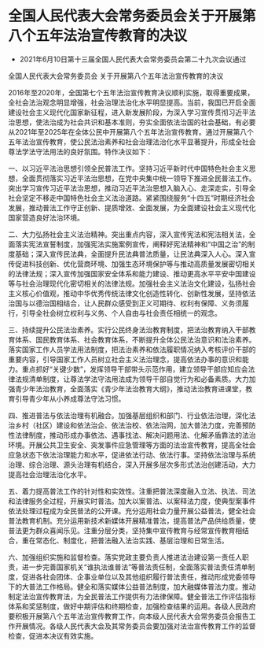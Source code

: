 # 全国人民代表大会常务委员会关于开展第八个五年法治宣传教育的决议

- 2021年6月10日第十三届全国人民代表大会常务委员会第二十九次会议通过

<!-- INFO END -->

全国人民代表大会常务委员会 关于开展第八个五年法治宣传教育的决议

2016年至2020年，全国第七个五年法治宣传教育决议顺利实施，取得重要成果，全社会法治观念明显增强，社会治理法治化水平明显提高。当前，我国已开启全面建设社会主义现代化国家新征程，进入新发展阶段，为深入学习宣传贯彻习近平法治思想，使法治成为社会共识和基本准则，夯实全面依法治国的社会基础，有必要从2021年至2025年在全体公民中开展第八个五年法治宣传教育。通过开展第八个五年法治宣传教育，使公民法治素养和社会治理法治化水平显著提升，形成全社会尊法学法守法用法的良好氛围。特作决议如下：

一、以习近平法治思想引领全民普法工作。坚持习近平新时代中国特色社会主义思想，全面贯彻落实习近平法治思想，在党中央集中统一领导下推进全民普法工作。突出学习宣传习近平法治思想，推动习近平法治思想入脑入心、走深走实，引导全社会坚定不移走中国特色社会主义法治道路。紧紧围绕服务“十四五”时期经济社会发展，推动普法工作守正创新、提质增效、全面发展，为全面建设社会主义现代化国家营造良好法治环境。

二、大力弘扬社会主义法治精神。突出重点内容，深入宣传宪法和宪法相关法，全面落实宪法宣誓制度，加强宪法实施案例宣传，阐释好宪法精神和“中国之治”的制度基础；深入宣传民法典，全面提升民法典普法质量，让民法典深入人心。深入宣传促进科技创新、优化营商环境、加强生态环境保护等与推动高质量发展密切相关的法律法规；深入宣传加强国家安全体系和能力建设、推动更高水平平安中国建设等与社会治理现代化密切相关的法律法规。加强社会主义法治文化建设，弘扬社会主义核心价值观，推动中华优秀传统法律文化创造性转化、创新性发展，坚持依法治国与以德治国相结合，让人民群众感受到正义可期待、权利有保障、义务须履行，引导全社会树立权利与义务、个人自由与社会责任相统一的观念。

三、持续提升公民法治素养。实行公民终身法治教育制度，把法治教育纳入干部教育体系、国民教育体系、社会教育体系，不断提升全体公民法治意识和法治素养。落实国家工作人员学法用法制度，把法治素养和依法履职情况纳入考核评价干部的重要内容，引导国家工作人员树立社会主义法治理念，提高依法办事的意识和能力。重点抓好“关键少数”，发挥领导干部带头示范作用，建立领导干部应知应会法律法规清单制度，让尊法学法守法用法成为领导干部自觉行为和必备素质。大力加强青少年法治教育，全面落实《青少年法治教育大纲》，推动法治教育进课堂，教育引导青少年从小养成尊法守法习惯。

四、推进普法与依法治理有机融合。加强基层组织和部门、行业依法治理，深化法治乡村（社区）建设和依法治企、依法治校、依法治网，加大普法力度，完善预防性法律制度，推动形成办事依法、遇事找法、解决问题用法、化解矛盾靠法的法治环境。开展公共卫生安全、突发事件应急管理等方面的法治宣传教育，提高全社会应急状态下依法治理能力和水平，促进依法行动、依法行事。坚持依法治理与系统治理、综合治理、源头治理有机结合，深入开展多层次多形式法治创建活动，大力提高社会治理法治化水平。

五、着力提高普法工作的针对性和实效性。注重把普法深度融入立法、执法、司法和法律服务全过程，开展实时普法。加大以案普法、以案释法力度，使典型案事件依法处理过程成为全民普法的公开课。充分运用社会力量开展公益普法，健全社会普法教育机制。充分运用新技术新媒体开展精准普法，提高普法产品供给质量，使普法更为群众喜闻乐见。注重分层分类，坚持集中宣传教育与经常宣传教育相结合，重在常态化、制度化，把普法融入法治实践、基层治理和日常生活。

六、加强组织实施和监督检查。落实党政主要负责人推进法治建设第一责任人职责，进一步完善国家机关“谁执法谁普法”等普法责任制，全面落实普法责任清单制度，促进各社会团体、企事业单位以及其他组织履行普法责任，推动形成党委领导下的大普法工作格局。健全和落实媒体公益普法制度，加大融媒体普法力度。推动制定法治宣传教育法，为全民普法工作提供有力法律保障。健全普法工作评估指标体系和奖惩制度，做好中期评估和终期检查，加强检查结果的运用。各级人民政府要积极开展第八个五年法治宣传教育工作，向本级人民代表大会常务委员会报告工作开展情况。各级人民代表大会及其常务委员会要加强对法治宣传教育工作的监督检查，促进本决议有效实施。
